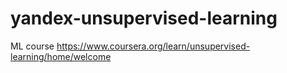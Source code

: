 # yandex-unsupervised-learning
ML course
https://www.coursera.org/learn/unsupervised-learning/home/welcome
